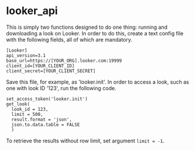 # looker_api

This is simply two functions designed to do one thing: running and downloading a look on Looker. In order to do this, create a text config file with the following fields, all of which are mandatory.
```
[Looker]
api_version=3.1
base_url=https://[YOUR_ORG].looker.com:19999
client_id=[YOUR_CLIENT_ID]
client_secret=[YOUR_CLIENT_SECRET]
```
Save this file, for example, as 'looker.init'. In order to access a look, such as one with look ID '123', run the following code.
```
set_access_token('looker.init')
get_look(
  look_id = 123, 
  limit = 500,
  result.format = 'json',
  json.to.data.table = FALSE
  )
```
To retrieve the results without row limit, set argument `limit = -1`.
